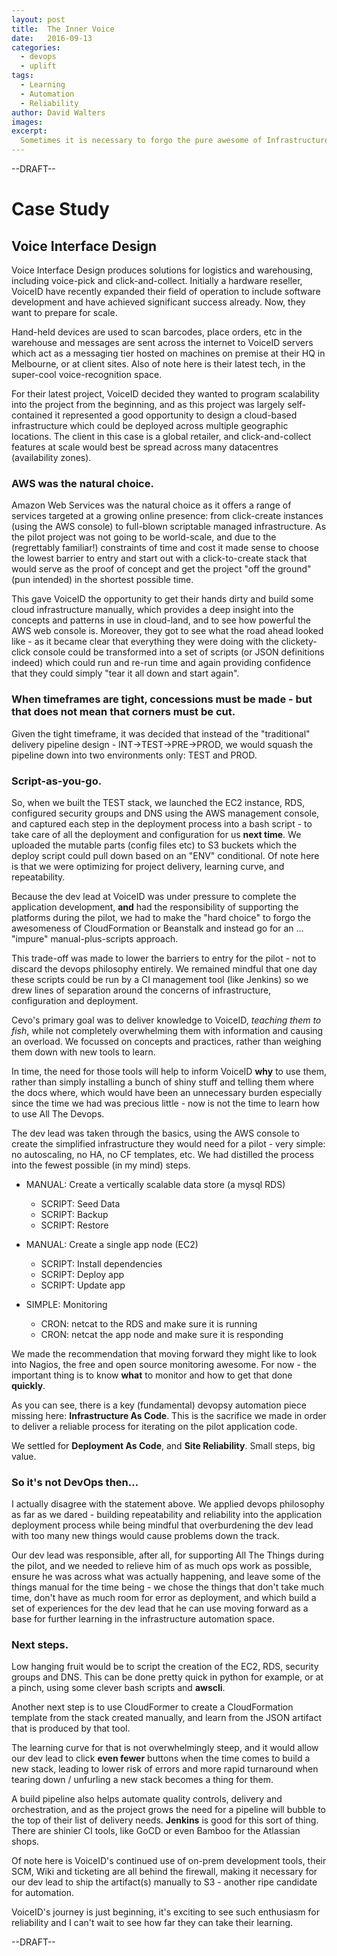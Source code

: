 ```yaml
---
layout: post
title:  The Inner Voice
date:   2016-09-13
categories:
  - devops
  - uplift
tags:
  - Learning
  - Automation
  - Reliability
author: David Walters
images:
excerpt:
  Sometimes it is necessary to forgo the pure awesome of Infrastructure As Code and automate "Most Of The Things".
---
```

--DRAFT--
# Case Study
## Voice Interface Design

Voice Interface Design produces solutions for logistics and warehousing,
including voice-pick and click-and-collect. Initially a hardware reseller,
VoiceID have recently expanded their field of operation to include software
development and have achieved significant success already. Now, they want to 
prepare for scale.

Hand-held devices are used to scan barcodes, place orders, etc in the warehouse
and messages are sent across the internet to VoiceID servers which act as a
messaging tier hosted on machines on premise at their HQ in Melbourne, or at
client sites. Also of note here is their latest tech, in the super-cool
voice-recognition space.

For their latest project, VoiceID decided they wanted to program scalability into
the project from the beginning, and as this project was largely self-contained
it represented a good opportunity to design a cloud-based infrastructure which
could be deployed across multiple geographic locations.
The client in this case is a global retailer, and click-and-collect features at
scale would best be spread across many datacentres (availability zones).

### AWS was the natural choice.
Amazon Web Services was the natural choice as it offers a range of services
targeted at a growing online presence: from click-create instances (using the
AWS console) to full-blown scriptable managed infrastructure.
As the pilot project was not going to be world-scale, and due to the
(regrettably familiar!) constraints of time and cost it made sense to choose
the lowest barrier to entry and start out with a click-to-create stack that
would serve as the proof of concept and get the project "off the ground"
(pun intended) in the shortest possible time.

This gave VoiceID the opportunity to get their hands dirty and build some cloud
infrastructure manually, which provides a deep insight into the concepts and
patterns in use in cloud-land, and to see how powerful the AWS web console is.
Moreover, they got to see what the road ahead looked like - as it became clear
that everything they were doing with the clickety-click console could be
transformed into a set of scripts (or JSON definitions indeed) which could run
and re-run time and again providing confidence that they could simply
"tear it all down and start again".

### When timeframes are tight, concessions must be made - but that does not mean that corners must be cut.
Given the tight timeframe, it was decided that instead of the "traditional"
delivery pipeline design - INT->TEST->PRE->PROD, we would squash the pipeline
down into two environments only: TEST and PROD.

### Script-as-you-go.
So, when we built the TEST stack, we launched the EC2 instance, RDS, configured
security groups and DNS using the AWS management console, and captured each
step in the deployment process into a bash script - to take care of all the
deployment and configuration for us **next time**. We uploaded the mutable
parts (config files etc) to S3 buckets which the deploy script could pull down
based on an "ENV" conditional. Of note here is that we were optimizing for
project delivery, learning curve, and repeatability.

Because the dev lead at VoiceID was under pressure to complete the application
development, **and** had the responsibility of supporting the platforms during
the pilot, we had to make the "hard choice" to forgo the awesomeness of
CloudFormation or Beanstalk and instead go for an ...
"impure" manual-plus-scripts approach.

This trade-off was made to lower the barriers to entry for the pilot -
not to discard the devops philosophy entirely. We remained mindful that one day
these scripts could be run by a CI management tool (like Jenkins) so we drew
lines of separation around the concerns of infrastructure, configuration and
deployment.

Cevo's primary goal was to deliver knowledge to VoiceID,
*teaching them to fish*, while not completely overwhelming them with
information and causing an overload. We focussed on concepts and practices,
rather than weighing them down with new tools to learn.

In time, the need for those tools will help to inform VoiceID **why** to use
them, rather than simply installing a bunch of shiny stuff and telling them
where the docs where, which would have been an unnecessary burden especially
since the time we had was precious little - now is not the time to learn how to
use All The Devops.

The dev lead was taken through the basics, using the AWS console to create the
simplified infrastructure they would need for a pilot - very simple:
no autoscaling, no HA, no CF templates, etc. We had distilled the process
into the fewest possible (in my mind) steps.

* MANUAL: Create a vertically scalable data store (a mysql RDS)
    * SCRIPT: Seed Data
    * SCRIPT: Backup
    * SCRIPT: Restore


* MANUAL: Create a single app node (EC2)
    * SCRIPT: Install dependencies
    * SCRIPT: Deploy app
    * SCRIPT: Update app


* SIMPLE: Monitoring
    * CRON: netcat to the RDS and make sure it is running
    * CRON: netcat the app node and make sure it is responding
    
We made the recommendation that moving forward they might like to look into
Nagios, the free and open source monitoring awesome. For now - the important
thing is to know **what** to monitor and how to get that done **quickly**.
    
As you can see, there is a key (fundamental) devopsy automation piece missing
here: **Infrastructure As Code**. This is the sacrifice we made in order to
deliver a reliable process for iterating on the pilot application code.

We settled for **Deployment As Code**, and **Site Reliability**. Small steps,
big value.

### So it's not **DevOps** then...
I actually disagree with the statement above. We applied devops philosophy as
far as we dared - building repeatability and reliability into the application
deployment process while being mindful that overburdening the dev lead with
too many new things would cause problems down the track.

Our dev lead was responsible, after all, for supporting All The Things during
the pilot, and we needed to relieve him of as much ops work as possible,
ensure he was across what was actually happening, and leave some of the things
manual for the time being - we chose the things that don't take much time,
don't have as much room for error as deployment, and which build a set of
experiences for the dev lead that he can use moving forward as a base for
further learning in the infrastructure automation space.

### Next steps.
Low hanging fruit would be to script the creation of the EC2, RDS, security
groups and DNS. This can be done pretty quick in python for example, or at a
pinch, using some clever bash scripts and **awscli**.

Another next step is to use CloudFormer to create a CloudFormation template
from the stack created manually, and learn from the JSON artifact that is
produced by that tool.

The learning curve for that is not overwhelmingly steep, and it would allow our
dev lead to click **even fewer** buttons when the time comes to build a new
stack, leading to lower risk of errors and more rapid turnaround when tearing
down / unfurling a new stack becomes a thing for them.

A build pipeline also helps automate quality controls, delivery and
orchestration, and as the project grows the need for a pipeline will bubble to
the top of their list of delivery needs. **Jenkins** is good for this sort of
thing. There are shinier CI tools, like GoCD or even Bamboo for the Atlassian
shops.

Of note here is VoiceID's continued use of on-prem development tools, their SCM,
Wiki and ticketing are all behind the firewall, making it necessary for our
dev lead to ship the artifact(s) manually to S3 - another ripe candidate for
automation.

VoiceID's journey is just beginning, it's exciting to see such enthusiasm for
reliability and I can't wait to see how far they can take their learning.

--DRAFT--